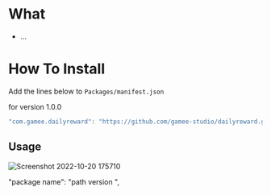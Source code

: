 # What

- ...

# How To Install

Add the lines below to `Packages/manifest.json`

for version 1.0.0
```csharp
"com.gamee.dailyreward": "https://github.com/gamee-studio/dailyreward.git?path=Assets/_Root",
```
## Usage
![Screenshot 2022-10-20 175710](https://user-images.githubusercontent.com/92133266/196930674-8c0178a4-2125-4be6-8a5e-0ef71cad3c64.png)

"package name": "path version ",
```


